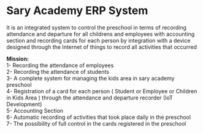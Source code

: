 # Sary Academy ERP System

It is an integrated system to control the preschool in terms of recording attendance and departure for all childrens and employees with accounting section and recording cards for each person by integration with a device designed through the Internet of things to record all activities that occurred

<b>Mission:</b><br>
1- Recording the attendance of employees<br>
2- Recording the attendance of students<br>
3- A complete system for managing the kids area in sary academy preschool<br>
4- Registration of a card for each person ( Student or Employee or Children in Kids Area ) through the attendance and departure recorder (IoT Development)<br>
5- Accounting Section<br>
6- Automatic recording of activities that took place daily in the preschool<Br>
7- The possibility of full control in the cards registered in the preschool<bR>
